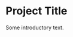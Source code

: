 # Project Title

Some introductory text.

<!-- START OF JOB LISTINGS -->
<!-- END OF JOB LISTINGS -->
